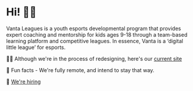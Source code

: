 # Hi! 🙋‍♀️

 Vanta Leagues is a youth esports developmental program that provides expert coaching and mentorship for kids ages 9-18 through a team-based learning platform and competitive leagues. In essence, Vanta is a ‘digital little league’ for esports.

👩‍💻 Although we're in the process of redesigning, here's our [current site](https://www.vanta.gg/)

🍿 Fun facts - We're fully remote, and intend to stay that way.

🧙 [We're hiring](https://angel.co/company/vanta-leagues/jobs)
